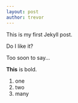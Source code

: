 ```yaml
---
layout: post
author: trevor
---
```

This is my first Jekyll post.

Do I like it?

Too soon to say...

**This** is bold.

1. one
1. two
1. many
